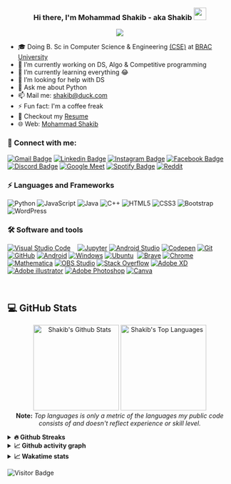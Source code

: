 <h3 align="center">
  Hi there, I'm Mohammad Shakib - aka <b> Shakib </b>
  <img src="https://media.giphy.com/media/hvRJCLFzcasrR4ia7z/giphy.gif" width="28">
</h3> 

<p align="center">
  <img src="https://readme-typing-svg.herokuapp.com?font=Ubuntu&color=1567F7&size=22&center=true&lines=Hello+World!;Welcome+to+my+GitHub+profile;Feel+free+to+look+around...;Reach+me+out+if+you+need+help!;Happy+to+see+you+here!;Have+a+nice+day!">
</p>

- 🎓 Doing B. Sc in Computer Science & Engineering [(CSE)](https://www.bracu.ac.bd/academics/departments/computer-science-and-engineering/bachelor-science-computer-science-and/cse) at [BRAC University](https://www.bracu.ac.bd/)
- 🔭 I’m currently working on DS, Algo & Competitive programming
- 🌱 I’m currently learning everything 😂
- 🤔 I’m looking for help with DS
- 💬 Ask me about Python
- 📫 Mail me: shakib@duck.com
- ⚡ Fun fact: I'm a coffee freak 
- 📃 Checkout my [Resume](https://github.com/Mo-Shakib/Mo-Shakib/blob/main/Resume_300821.pdf)
- 🌐 Web: [Mohammad Shakib](http://mo-shakib.me)

### 🔗 Connect with me:

[![Gmail Badge](https://img.shields.io/badge/-shakib@duck.com-c14438?style=flat-square&logo=Gmail&logoColor=white&link=mailto:shakib@duck.com)](mailto:shakib@duck.com)
[![Linkedin Badge](https://img.shields.io/badge/-MohammadShakib-blue?style=flat-square&logo=Linkedin&logoColor=white&link=https://www.linkedin.com/in/mohammadshakib/)](https://www.linkedin.com/in/mohammadshakib/)
[![Instagram Badge](https://img.shields.io/badge/-mo__shakib-ac28a3?style=flat-square&logo=instagram&logoColor=white&link=https://instagram.com/mo__shakib/)](https://instagram.com/mo__shakib)
[![Facebook Badge](https://img.shields.io/badge/-Shakib-blue?style=flat-square&logo=Facebook&logoColor=white&link=https://www.facebook.com/MoShakib.official/)](https://www.facebook.com/MoShakib.official/)
[![Discord Badge](https://img.shields.io/badge/-Shakib-40567A?style=flat-square&logo=Discord&logoColor=white&link=https://discordapp.com/users/Shakib#1251/)](https://discordapp.com/users/Shakib#1251/)
[![Google Meet](https://img.shields.io/badge/Meet-00897B?style=flat-square&logo=google-meet&logoColor=white)](https://meet.google.com/ovz-rnhu-wsa)
[![Spotify Badge](https://img.shields.io/badge/-Shakib-1ed760?style=flat-square&logo=Spotify&logoColor=white&link=https://open.spotify.com/user/88pbsh9j785gn4jpps10xat7c?si=accbf9417fe34b1b/)](https://open.spotify.com/user/88pbsh9j785gn4jpps10xat7c?si=accbf9417fe34b1b)
[![Reddit](https://img.shields.io/badge/Reddit-FF4500?style=flat-square&logo=reddit&logoColor=white)](https://www.reddit.com/user/mo__shakib)



### ⚡ Languages and Frameworks
![Python](https://img.shields.io/badge/-Python-yellow?style=flat-square&logo=Python)
![JavaScript](https://img.shields.io/badge/-JavaScript-blue?style=flat-square&logo=javascript)
![Java](https://img.shields.io/badge/-java-E34A86?style=flat-square&logo=java)
![C++](https://img.shields.io/badge/c++-%2300599C.svg?style=flat-square&logo=c%2B%2B&logoColor=white)
![HTML5](https://img.shields.io/badge/-HTML5-E34F26?style=flat-square&logo=html5&logoColor=white)
![CSS3](https://img.shields.io/badge/-CSS3-1572B6?style=flat-square&logo=css3)
![Bootstrap](https://img.shields.io/badge/-Bootstrap-563D7C?style=flat-square&logo=bootstrap)
![WordPress](https://img.shields.io/badge/WordPress-%23117AC9.svg?style=flat-square&logo=WordPress&logoColor=white)

### 🛠 Software and tools

<p>
<!--   <a href="#"><img alt="" src=""></a> -->
  <a href="#"><img alt="Visual Studio Code" src="https://img.shields.io/badge/Visual%20Studio%20Code-0078d7.svg?logo=visual-studio-code&logoColor=white"></a>
  <a href="#"><img alt="" src="https://img.shields.io/badge/Atom-%2366595C.svg?logo=atom&logoColor=white"></a>
  <a href="#"><img alt="" src="https://img.shields.io/badge/IntelliJIDEA-5d9425.svg?logo=intellij-idea&logoColor=white"></a>
  <a href="#"><img alt="" src="https://img.shields.io/badge/VIM-%2311AB00.svg?logo=vim&logoColor=white"></a>
  <a href="#"><img alt="Jupyter" src="https://img.shields.io/badge/Jupyter-F37626.svg?logo=Jupyter&logoColor=white"></a>
  <a href="#"><img alt="Android Studio" src="https://img.shields.io/badge/Android%20Studio-008678.svg?logo=android-studio&logoColor=white"></a>
  <a href="#"><img alt="Codepen" src="https://img.shields.io/badge/Codepen-000000.svg?logo=codepen&logoColor=white"></a>
  <a href="#"><img alt="Git" src="https://img.shields.io/badge/Git-F05033.svg?logo=git&logoColor=white"></a>
  <a href="#"><img alt="GitHub" src="https://img.shields.io/badge/GitHub-181717.svg?logo=github&logoColor=white"></a>
  <a href="#"><img alt="Android" src="https://img.shields.io/badge/Android-3DDC84?logo=android&logoColor=white"></a>
  <a href="#"><img alt="Windows" src="https://img.shields.io/badge/Windows-0078D6?logo=windows&logoColor=white"></a>
  <a href="#"><img alt="Ubuntu" src="https://img.shields.io/badge/Ubuntu-E95420?logo=ubuntu&logoColor=white"></a>  
  <a href="#"><img alt="" src="https://img.shields.io/badge/Edge-0078D7?logo=Microsoft-edge&logoColor=white"></a>
  <a href="#"><img alt="Brave" src="https://img.shields.io/badge/-Brave-FB542B?logo=brave&logoColor=white"></a>
  <a href="#"><img alt="Chrome" src="https://img.shields.io/badge/-Chrome-4a8af4?logo=google%20chrome&logoColor=white"></a>
  <a href="#"><img alt="" src="https://img.shields.io/badge/Firefox-FF7139?logo=Firefox-Browser&logoColor=white"></a>
  <a href="#"><img alt="" src="https://img.shields.io/badge/Tor-7D4698?logo=Tor-Browser&logoColor=white"></a>
  <a href="#"><img alt="" src="https://img.shields.io/badge/DuckDuckGo-DE5833?logo=DuckDuckGo&logoColor=white"></a>
  <a href="#"><img alt="" src="https://img.shields.io/badge/google-4285F4?logo=google&logoColor=white"></a>
  <a href="#"><img alt="Mathematica" src="https://img.shields.io/badge/Mathematica-DD1100.svg?logo=wolfram-mathematica&logoColor=white"></a>
  <a href="#"><img alt="OBS Studio" src="https://img.shields.io/badge/-OBS%20Studio-302E31?logo=obs-studio&logoColor=white"></a>
  <a href="#"><img alt="Stack Overflow" src="https://img.shields.io/badge/-Stack%20Overflow-FE7A16?logo=stack-overflow&logoColor=white"></a>
  <a href="#"><img alt="Adobe XD" src="https://img.shields.io/badge/Adobe%20XD-470137?logo=Adobe%20XD&logoColor=#FF61F6"></a>
  <a href="#"><img alt="Adobe illustrator" src="https://img.shields.io/badge/Illustrator-%23FF9A00.svg?logo=adobeillustrator&logoColor=white"></a>
  <a href="#"><img alt="Adobe Photoshop" src="https://img.shields.io/badge/Photoshop-31a8fe.svg?logo=adobephotoshop&logoColor=white"></a>
  <a href="#"><img alt="Canva" src="https://img.shields.io/badge/Canva-%2300C4CC.svg?logo=Canva&logoColor=white"></a>
  
  <a href="#"><img alt="" src=""></a>
  <a href="#"><img alt="" src=""></a>
  <a href="#"><img alt="" src=""></a>
  <a href="#"><img alt="" src=""></a>
  <a href="#"><img alt="" src=""></a>
  <a href="#"><img alt="" src=""></a>
  <a href="#"><img alt="" src=""></a>
  <a href="#"><img alt="" src=""></a>
  <a href="#"><img alt="" src=""></a>
  <a href="#"><img alt="" src=""></a>
  <a href="#"><img alt="" src=""></a>
</p>

## 💻 GitHub Stats
<p align="center">
  <a href="https://github.com/mo-shakib/github-readme-stats"><img alt="Shakib's Github Stats" src="https://denvercoder1-github-readme-stats.vercel.app/api/?username=mo-shakib&show_icons=true&count_private=true&theme=dark&hide_border=true&bg_color=151515&title_color=f2f2f2&icon_color=79fe96" height="192px"/></a>
  <a href="https://github.com/mo-shakib/github-readme-stats"><img alt="Shakib's Top Languages" src="https://github-readme-stats.vercel.app/api/top-langs/?username=mo-shakib&langs_count=8&layout=compact&theme=dark&hide_border=true&bg_color=151515&title_color=f2f2f2&icon_color=79fe96&" height="192px"/></a><br>
  <b>Note:</b> <i>Top languages is only a metric of the languages my public code consists of and doesn't reflect experience or skill level.</i>
</p>

<details>	
  <summary><b>🔥 Github Streaks</b></summary><br>
  <p align="center">
  <img height="190em" src="https://github-readme-streak-stats.herokuapp.com/?user=mo-shakib&hide_border=true&theme=dark" /></p>
</details>

<details>	
  <summary><b>&#x1f4c8; Github activity graph</b></summary>
  <!-- Github activity graph -->
<a href="https://activity-graph.herokuapp.com/graph?username=mo-shakib&theme=github"> <img alt="Shakib's Activity Graph" src="https://activity-graph.herokuapp.com/graph?username=mo-shakib&bg_color=0e0f11&color=ffffff&line=238636&point=FFFFFF&hide_border=true" /> </a>
</details>

<details>	
  <summary><b>&#x1f4c8; Wakatime stats</b></summary><br>
  <p align="center">
  <img height="180em" src="https://github-readme-stats.vercel.app/api/wakatime?username=shakib&theme=dark&hide_border=true" /></p>
</details>

![Visitor Badge](https://visitor-badge.laobi.icu/badge?page_id=mo-shakib.aemmadi)
